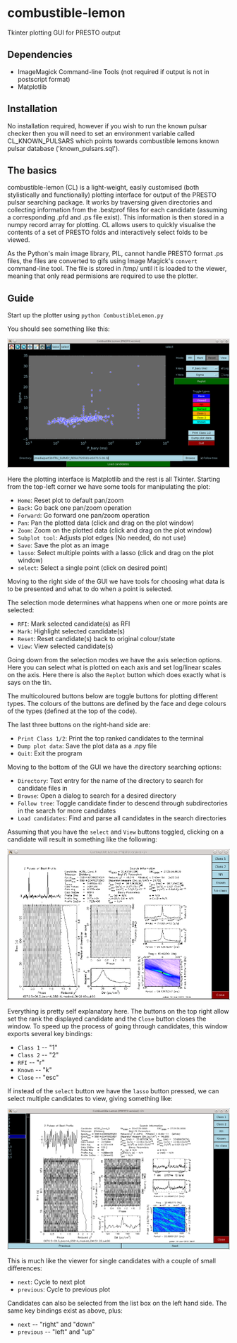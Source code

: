 combustible-lemon
=================

Tkinter plotting GUI for PRESTO output

Dependencies
------------

 * ImageMagick Command-line Tools (not required if output is not in postscript format)
 * Matplotlib

Installation
------------

No installation required, however if you wish to run the known pulsar checker then you will need to set an environment variable called CL_KNOWN_PULSARS which points towards combustible lemons known pulsar database ('known_pulsars.sql').

The basics
----------

combustible-lemon (CL) is a light-weight, easily customised (both stylistically and functionally) plotting interface for output of the PRESTO pulsar searching package. It works by traversing given directories and collecting information from the .bestprof files for each candidate (assuming a corresponding .pfd and .ps file exist). This information is then stored in a numpy record array for plotting. CL allows users to quickly visualise the contents of a set of PRESTO folds and interactively select folds to be viewed.

As the Python's main image library, PIL, cannot handle PRESTO format .ps files, the files are converted to gifs using Image Magick's `convert` command-line tool. The file is stored in /tmp/ until it is loaded to the viewer, meaning that only read permisions are required to use the plotter. 

Guide
-----

Start up the plotter using `python CombustibleLemon.py`

You should see something like this:

![alt text](https://github.com/ewanbarr/combustible-lemon/blob/master/images/base_window.png?raw=true "Main CL window")

Here the plotting interface is Matplotlib and the rest is all Tkinter. Starting from the top-left corner we have some tools for manipulating the plot:

 * `Home`: Reset plot to default pan/zoom 
 * `Back`: Go back one pan/zoom operation
 * `Forward`: Go forward one pan/zoom operation 
 * `Pan`: Pan the plotted data (click and drag on the plot window)
 * `Zoom`: Zoom on the plotted data (click and drag on the plot window)
 * `Subplot tool`: Adjusts plot edges (No needed, do not use)
 * `Save`: Save the plot as an image
 * `lasso`: Select multiple points with a lasso (click and drag on the plot window) 
 * `select`: Select a single point (click on desired point)

Moving to the right side of the GUI we have tools for choosing what data is to be presented and what to do when a point is selected.

The selection mode determines what happens when one or more points are selected:
    
 * `RFI`: Mark selected candidate(s) as RFI
 * `Mark`: Highlight selected candidate(s) 
 * `Reset`: Reset candidate(s) back to original colour/state
 * `View`: View selected candidate(s) 
 
Going down from the selection modes we have the axis selection options. Here you can select what is plotted on each axis and set log/linear scales on the axis. Here there is also the `Replot` button which does exactly what is says on the tin.

The multicoloured buttons below are toggle buttons for plotting different types. The colours of the buttons are defined by the face and dege colours of the types (defined at the top of the code).

The last three buttons on the right-hand side are:

 * `Print Class 1/2`: Print the top ranked candidates to the terminal
 * `Dump plot data`: Save the plot data as a .npy file
 * `Quit`: Exit the program

Moving to the bottom of the GUI we have the directory searching options:

 * `Directory`: Text entry for the name of the directory to search for candidate files in
 * `Browse`: Open a dialog to search for a desired directory
 * `Follow tree`: Toggle candidate finder to descend through subdirectories in the search for more candidates
 * `Load candidates`: Find and parse all candidates in the search directories
 
Assuming that you have the `select` and `View` buttons toggled, clicking on a candidate will result in something like the following: 

![alt text](https://github.com/ewanbarr/combustible-lemon/blob/master/images/single_viewer.png?raw=true "Single viewer")

Everything is pretty self explanatory here. The buttons on the top right allow set the rank the displayed candidate and the `Close` button closes the window. To speed up the process of going through candidates, this window exports several key bindings:

 * `Class 1` -- "1"
 * `Class 2` -- "2"
 * `RFI`     -- "r"
 * `Known`   -- "k"
 * `Close`   -- "esc"
 
If instead of the `select` button we have the `lasso` button pressed, we can select multiple candidates to view, giving something like:

![alt text](https://github.com/ewanbarr/combustible-lemon/blob/master/images/multi_viewer.png?raw=true "Multi viewer")

This is much like the viewer for single candidates with a couple of small differences:

 * `next`: Cycle to next plot
 * `previous`: Cycle to previous plot
 
Candidates can also be selected from the list box on the left hand side. The same key bindings exist as above, plus:

 * `next` -- "right" and "down"
 * `previous` -- "left" and "up"


